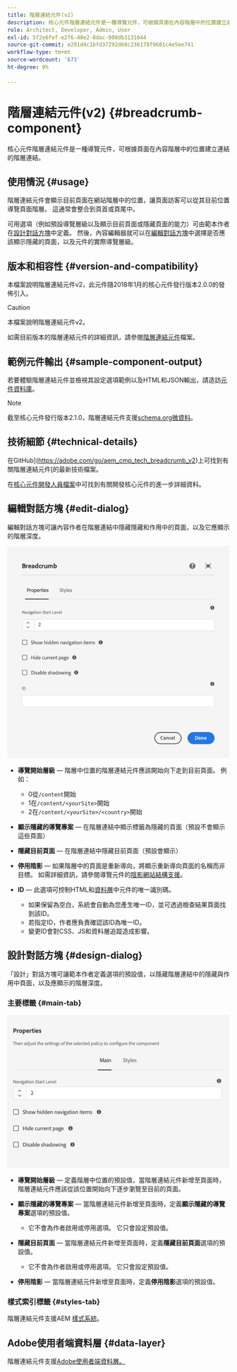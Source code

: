 ```yaml
---
title: 階層連結元件(v2)
description: 核心元件階層連結元件是一種導覽元件，可根據頁面在內容階層中的位置建立連結的階層連結。
role: Architect, Developer, Admin, User
exl-id: 5f2e6fef-e2f6-48e2-8dac-008db3131044
source-git-commit: e291d4c1bfd37292d68c236178f9681c4e5ee741
workflow-type: tm+mt
source-wordcount: '673'
ht-degree: 0%

---
```


# 階層連結元件(v2) {#breadcrumb-component}

核心元件階層連結元件是一種導覽元件，可根據頁面在內容階層中的位置建立連結的階層連結。

## 使用情況 {#usage}

階層連結元件會顯示目前頁面在網站階層中的位置，讓頁面訪客可以從其目前位置導覽頁面階層。 這通常會整合到頁首或頁尾中。

可用選項（例如預設導覽層級以及顯示目前頁面或隱藏頁面的能力）可由範本作者在[設計對話方塊](#design-dialog)中定義。 然後，內容編輯器就可以在[編輯對話方塊](#edit-dialog)中選擇是否應該顯示隱藏的頁面，以及元件的實際導覽層級。

## 版本和相容性 {#version-and-compatibility}

本檔案說明階層連結元件v2，此元件隨2018年1月的核心元件發行版本2.0.0的發佈引入。

>[!CAUTION]
>
>本檔案說明階層連結元件v2。
>
>如需目前版本的階層連結元件的詳細資訊，請參閱[階層連結元件](/help/components/breadcrumb.md)檔案。

## 範例元件輸出 {#sample-component-output}

若要體驗階層連結元件並檢視其設定選項範例以及HTML和JSON輸出，請造訪[元件資料庫](https://adobe.com/go/aem_cmp_library_breadcrumb)。

>[!NOTE]
>
>截至核心元件發行版本2.1.0，階層連結元件支援[schema.org微資料](https://schema.org/BreadcrumbList)。

## 技術細節 {#technical-details}

在GitHub](https://adobe.com/go/aem_cmp_tech_breadcrumb_v2)上可找到有關階層連結元件[的最新技術檔案。

在[核心元件開發人員檔案](/help/developing/overview.md)中可找到有關開發核心元件的進一步詳細資料。

## 編輯對話方塊 {#edit-dialog}

編輯對話方塊可讓內容作者在階層連結中隱藏隱藏和作用中的頁面，以及它應顯示的階層深度。

![階層連結元件編輯對話方塊](/help/assets/breadcrumb-edit.png)

* **導覽開始層級** — 階層中位置的階層連結元件應該開始向下走到目前頁面。 例如：

   * 0從`/content`開始
   * 1在`/content/<yourSite>`開始
   * 2在`/content/<yourSite>/<country>`開始

* **顯示隱藏的導覽專案** — 在階層連結中顯示標籤為隱藏的頁面（預設不會顯示這些頁面）
* **隱藏目前頁面** — 在階層連結中隱藏目前頁面（預設會顯示）
* **停用陰影** — 如果階層中的頁面是重新導向，將顯示重新導向頁面的名稱而非目標。 如需詳細資訊，請參閱導覽元件的[陰影網站結構支援](../v1/navigation.md#shadow-structure)。
* **ID** — 此選項可控制HTML和[資料層](/help/developing/data-layer/overview.md)中元件的唯一識別碼。
   * 如果保留為空白，系統會自動為您產生唯一ID，並可透過檢查結果頁面找到該ID。
   * 若指定ID，作者應負責確認該ID為唯一ID。
   * 變更ID會對CSS、JS和資料層追蹤造成影響。

## 設計對話方塊 {#design-dialog}

「設計」對話方塊可讓範本作者定義選項的預設值，以隱藏階層連結中的隱藏與作用中頁面，以及應顯示的階層深度。

### 主要標籤 {#main-tab}

![](/help/assets/breadcrumb-design.png)

* **導覽開始層級** — 定義階層中位置的預設值，當階層連結元件新增至頁面時，階層連結元件應該從該位置開始向下逐步瀏覽至目前的頁面。
* **顯示隱藏的導覽專案** — 當階層連結元件新增至頁面時，定義&#x200B;**顯示隱藏的導覽專案**&#x200B;選項的預設值。

   * 它不會為作者啟用或停用選項。 它只會設定預設值。

* **隱藏目前頁面** — 當階層連結元件新增至頁面時，定義&#x200B;**隱藏目前頁面**&#x200B;選項的預設值。

   * 它不會為作者啟用或停用選項。 它只會設定預設值。

* **停用陰影** — 當階層連結元件新增至頁面時，定義&#x200B;**停用陰影**&#x200B;選項的預設值。

### 樣式索引標籤 {#styles-tab}

階層連結元件支援AEM [樣式系統](/help/get-started/authoring.md#component-styling)。

## Adobe使用者端資料層 {#data-layer}

階層連結元件支援[Adobe使用者端資料層。](/help/developing/data-layer/overview.md)
